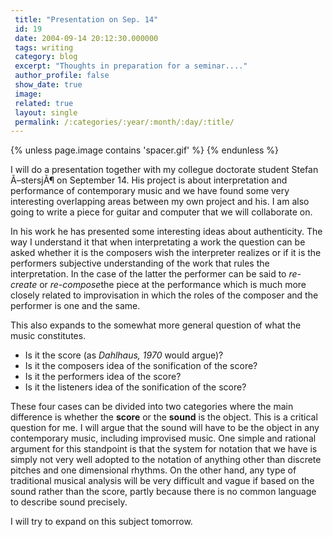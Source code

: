 ```yaml
---
 title: "Presentation on Sep. 14"
 id: 19
 date: 2004-09-14 20:12:30.000000
 tags: writing
 category: blog
 excerpt: "Thoughts in preparation for a seminar...."
 author_profile: false
 show_date: true
 image: 
 related: true
 layout: single
 permalink: /:categories/:year/:month/:day/:title/
---
```

{% unless page.image contains 'spacer.gif' %}
{% endunless %}

I will do a presentation together with my collegue doctorate student Stefan Ã–stersjÃ¶ on September 14. His project is about interpretation and performance of contemporary music and we have found some very interesting overlapping areas between my own project and his. I am also going to write a piece for guitar and computer that we will collaborate on.


In his work he has presented some interesting ideas about authenticity. The way I understand it that when interpretating a work the question can be asked whether it is the composers wish the interpreter realizes or if it is the performers subjective understanding of the work that rules the interpretation. In the case of the latter the performer can be said to <cite>re-create</cite> or <cite>re-compose</cite>the piece at the performance which is much more closely related to improvisation in which the roles of the composer and the performer is one and the same.


This also expands to the somewhat more general question of what the music constitutes. <ul><li>Is it the score (as <i id="Dahlhaus, Carl" title="Analyse und Werturteil" class="B. Schottâ€™s Shne" style="Mainz, 1970">Dahlhaus, 1970</i> would argue)?</li><li>Is it the composers idea of the sonification of the score?</li><li>Is it the performers idea of the score?</li><li>Is it the listeners idea of the sonification of the score?</li></ul>
These four cases can be divided into two categories where the main difference is whether the <b>score</b> or the <b>sound</b> is the object. This is a critical question for me. I will argue that the sound will have to be the object in any contemporary music, including improvised music. One simple and rational argument for this standpoint is that the system for notation that we have is simply not very well adopted to the notation of anything other than discrete pitches and one dimensional rhythms. On the other hand, any type of traditional musical analysis will be very difficult and vague if based on the sound rather than the score, partly because there is no common language to describe sound precisely.

I will try to expand on this subject tomorrow.
